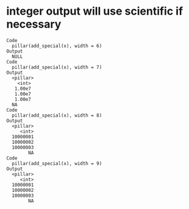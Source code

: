 # integer output will use scientific if necessary

    Code
      pillar(add_special(x), width = 6)
    Output
      NULL
    Code
      pillar(add_special(x), width = 7)
    Output
      <pillar>
        <int>
       1.00e7
       1.00e7
       1.00e7
      NA     
    Code
      pillar(add_special(x), width = 8)
    Output
      <pillar>
         <int>
      10000001
      10000002
      10000003
            NA
    Code
      pillar(add_special(x), width = 9)
    Output
      <pillar>
         <int>
      10000001
      10000002
      10000003
            NA


